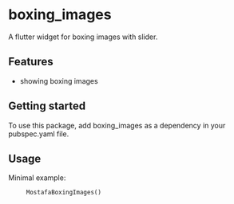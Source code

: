 # boxing_images

A flutter widget for boxing images with slider.

## Features

 - showing boxing images


## Getting started

To use this package, add boxing_images as a dependency in your pubspec.yaml file.

## Usage

Minimal example:

```dart
     MostafaBoxingImages()
```

